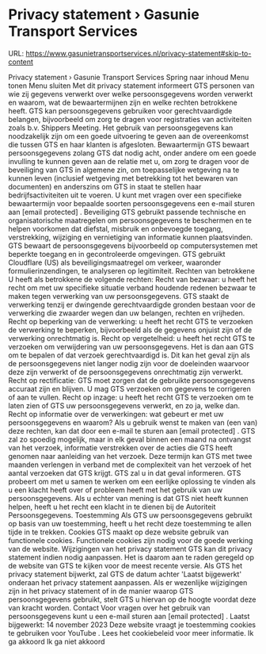 # Privacy statement › Gasunie Transport Services

URL: https://www.gasunietransportservices.nl/privacy-statement#skip-to-content

Privacy statement › Gasunie Transport Services
Spring naar inhoud
Menu tonen
Menu sluiten
Met dit privacy statement informeert
GTS
personen van wie zij gegevens verwerkt over welke persoonsgegevens worden verwerkt en waarom, wat de bewaartermijnen zijn en welke rechten betrokkene heeft.
GTS
kan persoonsgegevens gebruiken voor gerechtvaardigde belangen, bijvoorbeeld om zorg te dragen voor registraties van activiteiten zoals b.v. Shippers Meeting.
Het gebruik van persoonsgegevens kan noodzakelijk zijn om een goede uitvoering te geven aan de overeenkomst die tussen
GTS
en haar klanten is afgesloten.
Bewaartermijn
GTS
bewaart persoonsgegevens zolang
GTS
dat nodig acht, onder andere om een goede invulling te kunnen geven aan de relatie met u, om zorg te dragen voor de beveiliging van
GTS
in algemene zin, om toepasselijke wetgeving na te kunnen leven (inclusief wetgeving met betrekking tot het bewaren van documenten) en anderszins om
GTS
in staat te stellen haar bedrijfsactiviteiten uit te voeren. U kunt met vragen over een specifieke bewaartermijn voor bepaalde soorten persoonsgegevens een e-mail sturen aan
[email protected]
.
Beveiliging
GTS
gebruikt passende technische en organisatorische maatregelen om persoonsgegevens te beschermen en te helpen voorkomen dat diefstal, misbruik en onbevoegde toegang, verstrekking, wijziging en vernietiging van informatie kunnen plaatsvinden.
GTS
bewaart de persoonsgegevens bijvoorbeeld op computersystemen met beperkte toegang en in gecontroleerde omgevingen.
GTS
gebruikt Cloudflare (US) als beveiligingsmaatregel om verkeer, waaronder formulierinzendingen, te analyseren op legitimiteit.
Rechten van betrokkene
U heeft als betrokkene de volgende rechten:
Recht van bezwaar: u heeft het recht om met uw specifieke situatie verband houdende redenen bezwaar te maken tegen verwerking van uw persoonsgegevens.
GTS
staakt de verwerking tenzij er dwingende gerechtvaardigde gronden bestaan voor de verwerking die zwaarder wegen dan uw belangen, rechten en vrijheden.
Recht op beperking van de verwerking: u heeft het recht
GTS
te verzoeken de verwerking te beperken, bijvoorbeeld als de gegevens onjuist zijn of de verwerking onrechtmatig is.
Recht op vergetelheid: u heeft het recht
GTS
te verzoeken om verwijdering van uw persoonsgegevens. Het is dan aan
GTS
om te bepalen of dat verzoek gerechtvaardigd is. Dit kan het geval zijn als de persoonsgegevens niet langer nodig zijn voor de doeleinden waarvoor deze zijn verwerkt of de persoonsgegevens onrechtmatig zijn verwerkt.
Recht op rectificatie:
GTS
moet zorgen dat de gebruikte persoonsgegevens accuraat zijn en blijven. U mag
GTS
verzoeken om gegevens te corrigeren of aan te vullen.
Recht op inzage: u heeft het recht
GTS
te verzoeken om te laten zien of
GTS
uw persoonsgegevens verwerkt, en zo ja, welke dan.
Recht op informatie over de verwerkingen: wat gebeurt er met uw persoonsgegevens en waarom?
Als u gebruik wenst te maken van (een van) deze rechten, kan dat door een e-mail te sturen aan
[email protected]
.
GTS
zal zo spoedig mogelijk, maar in elk geval binnen een maand na ontvangst van het verzoek, informatie verstrekken over de acties die
GTS
heeft genomen naar aanleiding van het verzoek. Deze termijn kan
GTS
met twee maanden verlengen in verband met de complexiteit van het verzoek of het aantal verzoeken dat
GTS
krijgt.
GTS
zal u in dat geval informeren.
GTS
probeert om met u samen te werken om een eerlijke oplossing te vinden als u een klacht heeft over of probleem heeft met het gebruik van uw persoonsgegevens. Als u echter van mening is dat
GTS
niet heeft kunnen helpen, heeft u het recht een klacht in te dienen bij de Autoriteit Persoonsgegevens.
Toestemming
Als
GTS
uw persoonsgegevens gebruikt op basis van uw toestemming, heeft u het recht deze toestemming te allen tijde in te trekken.
Cookies
GTS
maakt op deze website gebruik van functionele cookies. Functionele cookies zijn nodig voor de goede werking van de website.
Wijzigingen van het privacy statement
GTS
kan dit privacy statement indien nodig aanpassen. Het is daarom aan te raden geregeld op de website van
GTS
te kijken voor de meest recente versie. Als
GTS
het privacy statement bijwerkt, zal
GTS
de datum achter 'Laatst bijgewerkt' onderaan het privacy statement aanpassen. Als er wezenlijke wijzigingen zijn in het privacy statement of in de manier waarop
GTS
persoonsgegevens gebruikt, stelt
GTS
u hiervan op de hoogte voordat deze van kracht worden.
Contact
Voor vragen over het gebruik van persoonsgegevens kunt u een e-mail sturen aan
[email protected]
.
Laatst bijgewerkt: 14 november 2023
Deze website vraagt je toestemming cookies te gebruiken voor
YouTube
. Lees het
cookiebeleid
voor meer informatie.
Ik ga akkoord
Ik ga niet akkoord
